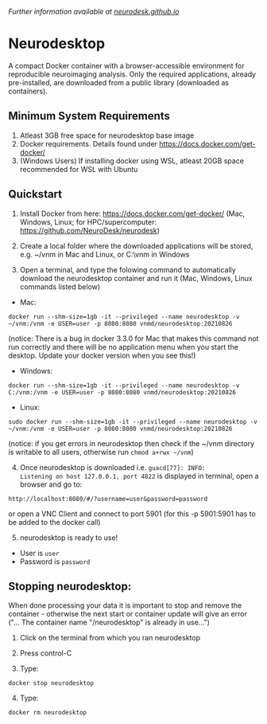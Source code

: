 _Further information available at [neurodesk.github.io](https://neurodesk.github.io)_

# Neurodesktop

A compact Docker container with a browser-accessible environment for reproducible neuroimaging analysis. Only the required applications, already pre-installed, are downloaded from a public library (downloaded as containers).

## Minimum System Requirements
1. Atleast 3GB free space for neurodesktop base image
2. Docker requirements. Details found under https://docs.docker.com/get-docker/
3. (Windows Users) If installing docker using WSL, atleast 20GB space recommended for WSL with Ubuntu

## Quickstart
1. Install Docker from here: https://docs.docker.com/get-docker/ (Mac, Windows, Linux; for HPC/supercomputer: https://github.com/NeuroDesk/neurodesk)

2. Create a local folder where the downloaded applications will be stored, e.g. ~/vnm in Mac and Linux, or C:\vnm in Windows 

3. Open a terminal, and type the folowing command to automatically download the neurodesktop container and run it (Mac, Windows, Linux commands listed below) 

* Mac:
```
docker run --shm-size=1gb -it --privileged --name neurodesktop -v ~/vnm:/vnm -e USER=user -p 8080:8080 vnmd/neurodesktop:20210826
```
(notice: There is a bug in docker 3.3.0 for Mac that makes this command not run correctly and there will be no application menu when you start the desktop. Update your docker version when you see this!)

* Windows:
```
docker run --shm-size=1gb -it --privileged --name neurodesktop -v C:/vnm:/vnm -e USER=user -p 8080:8080 vnmd/neurodesktop:20210826
```
* Linux:
```
sudo docker run --shm-size=1gb -it --privileged --name neurodesktop -v ~/vnm:/vnm -e USER=user -p 8080:8080 vnmd/neurodesktop:20210826
```
(notice: if you get errors in neurodesktop then check if the ~/vnm directory is writable to all users, otherwise run `chmod a+rwx ~/vnm`)

4. Once neurodesktop is downloaded i.e. `guacd[77]: INFO:        Listening on host 127.0.0.1, port 4822` is displayed in terminal, open a browser and go to:
```
http://localhost:8080/#/?username=user&password=password
```
or open a VNC Client and connect to port 5901 (for this -p 5901:5901 has to be added to the docker call)

5. neurodesktop is ready to use!
- User is `user`
- Password is `password`

## Stopping neurodesktop:
When done processing your data it is important to stop and remove the container - otherwise the next start or container update will give an error ("... The container name "/neurodesktop" is already in use...")
1. Click on the terminal from which you ran neurodesktop

2. Press control-C

3. Type:
```
docker stop neurodesktop
```
4. Type:
```
docker rm neurodesktop
```
